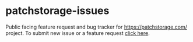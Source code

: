 # patchstorage-issues
Public facing feature request and bug tracker for https://patchstorage.com/ project. To submit new issue or a feature request [click here](https://github.com/patchstorage/patchstorage-issues/issues/new).
